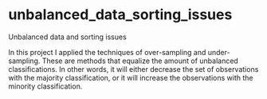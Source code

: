 # unbalanced_data_sorting_issues
Unbalanced data and sorting issues

In this project I applied the techniques of over-sampling and under-sampling. 
These are methods that equalize the amount of unbalanced classifications. 
In other words, it will either decrease the set of observations with the majority classification, 
or it will increase the observations with the minority classification. 

